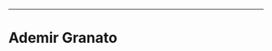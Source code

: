 ____________________________________________________________________________________________________________________________________________
					
# Ademir Granato
